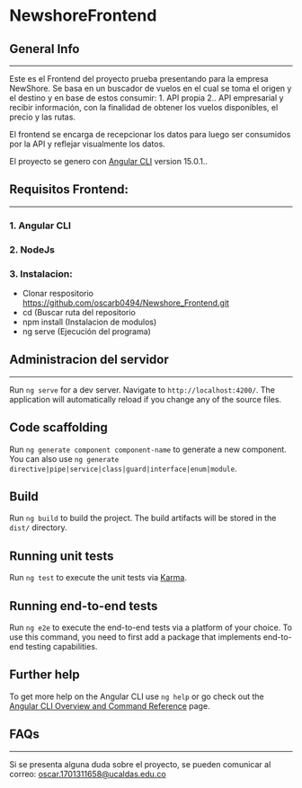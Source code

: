 # NewshoreFrontend

## General Info
***

Este es el Frontend del proyecto prueba presentando para la empresa NewShore. Se basa en un buscador de vuelos en el cual se toma el origen y el destino y en base de estos consumir: 1. API propia 2.. API empresarial y recibir información, con la finalidad de obtener los vuelos disponibles, el precio y las rutas.

El frontend se encarga de recepcionar los datos para luego ser consumidos por la API y reflejar visualmente los datos.

El proyecto se genero con [Angular CLI](https://github.com/angular/angular-cli) version 15.0.1..

## Requisitos Frontend: 
***

### 1. Angular CLI

### 2. NodeJs

### 3. Instalacion: 

- Clonar respositorio https://github.com/oscarb0494/Newshore_Frontend.git
- cd (Buscar ruta del repositorio
- npm install (Instalacion de modulos)
- ng serve (Ejecución del programa)

## Administracion del servidor
***

Run `ng serve` for a dev server. Navigate to `http://localhost:4200/`. The application will automatically reload if you change any of the source files.

## Code scaffolding

Run `ng generate component component-name` to generate a new component. You can also use `ng generate directive|pipe|service|class|guard|interface|enum|module`.

## Build

Run `ng build` to build the project. The build artifacts will be stored in the `dist/` directory.

## Running unit tests

Run `ng test` to execute the unit tests via [Karma](https://karma-runner.github.io).

## Running end-to-end tests

Run `ng e2e` to execute the end-to-end tests via a platform of your choice. To use this command, you need to first add a package that implements end-to-end testing capabilities.

## Further help

To get more help on the Angular CLI use `ng help` or go check out the [Angular CLI Overview and Command Reference](https://angular.io/cli) page.

## FAQs
***

Si se presenta alguna duda sobre el proyecto, se pueden comunicar al correo: oscar.1701311658@ucaldas.edu.co
